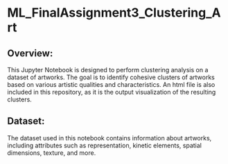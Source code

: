 # ML_FinalAssignment3_Clustering_Art

## Overview:

This Jupyter Notebook is designed to perform clustering analysis on a dataset of artworks. The goal is to identify cohesive clusters of artworks based on various artistic qualities and characteristics.
An html file is also included in this repository, as it is the output visualization of the resulting clusters.

## Dataset:

The dataset used in this notebook contains information about artworks, including attributes such as representation, kinetic elements, spatial dimensions, texture, and more. 
